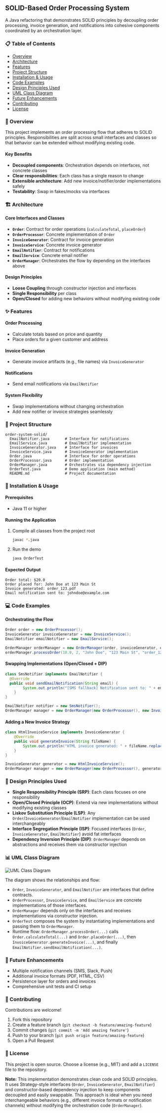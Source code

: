## SOLID-Based Order Processing System

A Java refactoring that demonstrates SOLID principles by decoupling order processing, invoice generation, and notifications into cohesive components coordinated by an orchestration layer.

### 📋 Table of Contents

- [Overview](#overview)
- [Architecture](#architecture)
- [Features](#features)
- [Project Structure](#project-structure)
- [Installation & Usage](#installation--usage)
- [Code Examples](#code-examples)
- [Design Principles Used](#design-principles-used)
- [UML Class Diagram](#uml-class-diagram)
- [Future Enhancements](#future-enhancements)
- [Contributing](#contributing)
- [License](#license)

### 🎯 Overview

This project implements an order processing flow that adheres to SOLID principles. Responsibilities are split across small interfaces and classes so that behavior can be extended without modifying existing code.

#### Key Benefits
- **Decoupled components**: Orchestration depends on interfaces, not concrete classes
- **Clear responsibilities**: Each class has a single reason to change
- **Extensible architecture**: Add new invoice/notifier/order implementations safely
- **Testability**: Swap in fakes/mocks via interfaces

### 🏗️ Architecture

#### Core Interfaces and Classes
- **`Order`**: Contract for order operations (`calculateTotal`, `placeOrder`)
- **`OrderProcessor`**: Concrete implementation of `Order`
- **`InvoiceGenerator`**: Contract for invoice generation
- **`InvoiceService`**: Concrete invoice generator
- **`EmailNotifier`**: Contract for notifications
- **`EmailService`**: Concrete email notifier
- **`OrderManager`**: Orchestrates the flow by depending on the interfaces above

#### Design Principles
- **Loose Coupling** through constructor injection and interfaces
- **Single Responsibility** per class
- **Open/Closed** for adding new behaviors without modifying existing code

### ✨ Features

#### Order Processing
- Calculate totals based on price and quantity
- Place orders for a given customer and address

#### Invoice Generation
- Generate invoice artifacts (e.g., file names) via `InvoiceGenerator`

#### Notifications
- Send email notifications via `EmailNotifier`

#### System Flexibility
- Swap implementations without changing orchestration
- Add new notifier or invoice strategies seamlessly

### 📁 Project Structure

```
order-system-solid/
  EmailNotifier.java       # Interface for notifications
  EmailService.java        # EmailNotifier implementation
  InvoiceGenerator.java    # Interface for invoices
  InvoiceService.java      # InvoiceGenerator implementation
  Order.java               # Interface for order operations
  OrderProcessor.java      # Order implementation
  OrderManager.java        # Orchestrates via dependency injection
  OrderTest.java           # Demo application (main method)
  README.md                # Project documentation
```

### 🚀 Installation & Usage

#### Prerequisites
- Java 11 or higher

#### Running the Application
1. Compile all classes from the project root
   ```bash
   javac *.java
   ```
2. Run the demo
   ```bash
   java OrderTest
   ```

#### Expected Output
```
Order total: $20.0
Order placed for: John Doe at 123 Main St
Invoice generated: order_123.pdf
Email notification sent to: johndoe@example.com
```

### 💻 Code Examples

#### Orchestrating the Flow
```java
Order order = new OrderProcessor();
InvoiceGenerator invoiceGenerator = new InvoiceService();
EmailNotifier emailNotifier = new EmailService();

OrderManager orderManager = new OrderManager(order, invoiceGenerator, emailNotifier);
orderManager.processOrder(10.0, 2, "John Doe", "123 Main St", "order_123.pdf", "johndoe@example.com");
```

#### Swapping Implementations (Open/Closed + DIP)
```java
class SmsNotifier implements EmailNotifier {
  @Override
  public void sendEmailNotification(String email) {
        System.out.println("[SMS fallback] Notification sent to: " + email);
    }
}

EmailNotifier notifier = new SmsNotifier();
OrderManager manager = new OrderManager(new OrderProcessor(), new InvoiceService(), notifier);
```

#### Adding a New Invoice Strategy
```java
class HtmlInvoiceService implements InvoiceGenerator {
    @Override
    public void generateInvoice(String fileName) {
        System.out.println("HTML invoice generated: " + fileName.replace(".pdf", ".html"));
    }
}

InvoiceGenerator generator = new HtmlInvoiceService();
OrderManager manager = new OrderManager(new OrderProcessor(), generator, new EmailService());
```

### 🎨 Design Principles Used
- **Single Responsibility Principle (SRP)**: Each class focuses on one responsibility
- **Open/Closed Principle (OCP)**: Extend via new implementations without modifying existing classes
- **Liskov Substitution Principle (LSP)**: Any `Order`/`InvoiceGenerator`/`EmailNotifier` implementation can be used interchangeably
- **Interface Segregation Principle (ISP)**: Focused interfaces (`Order`, `InvoiceGenerator`, `EmailNotifier`) avoid fat interfaces
- **Dependency Inversion Principle (DIP)**: `OrderManager` depends on abstractions and receives them via constructor injection

### 📊 UML Class Diagram
![UML Class Diagram](https://github.com/user-attachments/assets/c9871ddd-6cf3-49dc-8595-c0447d63d2cf)

The diagram shows the relationships and flow:
- `Order`, `InvoiceGenerator`, and `EmailNotifier` are interfaces that define contracts.
- `OrderProcessor`, `InvoiceService`, and `EmailService` are concrete implementations of those interfaces.
- `OrderManager` depends only on the interfaces and receives implementations via constructor injection.
- `OrderTest` composes the system by instantiating implementations and passing them to `OrderManager`.
- Runtime flow: `OrderManager.processOrder(...)` calls `Order.calculateTotal(...)` and `Order.placeOrder(...)`, then `InvoiceGenerator.generateInvoice(...)`, and finally `EmailNotifier.sendEmailNotification(...)`.

### 🔮 Future Enhancements
- Multiple notification channels (SMS, Slack, Push)
- Additional invoice formats (PDF, HTML, CSV)
- Persistence layer for orders and invoices
- Comprehensive unit tests and CI setup

### 🤝 Contributing
Contributions are welcome!
1. Fork this repository
2. Create a feature branch (`git checkout -b feature/amazing-feature`)
3. Commit changes (`git commit -m 'Add amazing feature'`)
4. Push to your branch (`git push origin feature/amazing-feature`)
5. Open a Pull Request

### 📄 License
This project is open source. Choose a license (e.g., MIT) and add a `LICENSE` file to the repository.

**Note:** This implementation demonstrates clean code and SOLID principles. It uses Strategy-style interfaces (`Order`, `InvoiceGenerator`, `EmailNotifier`) and constructor-based dependency injection to keep components decoupled and easily swappable. This approach is ideal when you need interchangeable behaviors (e.g., different invoice formats or notification channels) without modifying the orchestration code (`OrderManager`).
